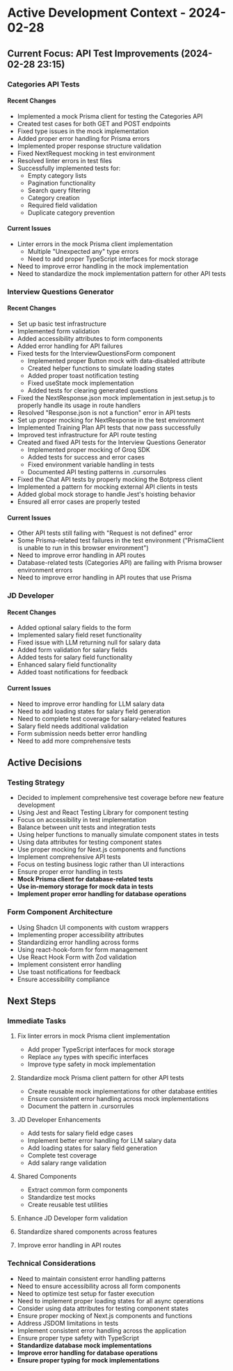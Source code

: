# Active Development Context - 2024-02-28

## Current Focus: API Test Improvements (2024-02-28 23:15)

### Categories API Tests

#### Recent Changes

- Implemented a mock Prisma client for testing the Categories API
- Created test cases for both GET and POST endpoints
- Fixed type issues in the mock implementation
- Added proper error handling for Prisma errors
- Implemented proper response structure validation
- Fixed NextRequest mocking in test environment
- Resolved linter errors in test files
- Successfully implemented tests for:
  - Empty category lists
  - Pagination functionality
  - Search query filtering
  - Category creation
  - Required field validation
  - Duplicate category prevention

#### Current Issues

- Linter errors in the mock Prisma client implementation
  - Multiple "Unexpected any" type errors
  - Need to add proper TypeScript interfaces for mock storage
- Need to improve error handling in the mock implementation
- Need to standardize the mock implementation pattern for other API tests

### Interview Questions Generator

#### Recent Changes

- Set up basic test infrastructure
- Implemented form validation
- Added accessibility attributes to form components
- Added error handling for API failures
- Fixed tests for the InterviewQuestionsForm component
  - Implemented proper Button mock with data-disabled attribute
  - Created helper functions to simulate loading states
  - Added proper toast notification testing
  - Fixed useState mock implementation
  - Added tests for clearing generated questions
- Fixed the NextResponse.json mock implementation in jest.setup.js to properly handle its usage in route handlers
- Resolved "Response.json is not a function" error in API tests
- Set up proper mocking for NextResponse in the test environment
- Implemented Training Plan API tests that now pass successfully
- Improved test infrastructure for API route testing
- Created and fixed API tests for the Interview Questions Generator
  - Implemented proper mocking of Groq SDK
  - Added tests for success and error cases
  - Fixed environment variable handling in tests
  - Documented API testing patterns in .cursorrules
- Fixed the Chat API tests by properly mocking the Botpress client
- Implemented a pattern for mocking external API clients in tests
- Added global mock storage to handle Jest's hoisting behavior
- Ensured all error cases are properly tested

#### Current Issues

- Other API tests still failing with "Request is not defined" error
- Some Prisma-related test failures in the test environment ("PrismaClient is unable to run in this browser environment")
- Need to improve error handling in API routes
- Database-related tests (Categories API) are failing with Prisma browser environment errors
- Need to improve error handling in API routes that use Prisma

### JD Developer

#### Recent Changes

- Added optional salary fields to the form
- Implemented salary field reset functionality
- Fixed issue with LLM returning null for salary data
- Added form validation for salary fields
- Added tests for salary field functionality
- Enhanced salary field functionality
- Added toast notifications for feedback

#### Current Issues

- Need to improve error handling for LLM salary data
- Need to add loading states for salary field generation
- Need to complete test coverage for salary-related features
- Salary field needs additional validation
- Form submission needs better error handling
- Need to add more comprehensive tests

## Active Decisions

### Testing Strategy

- Decided to implement comprehensive test coverage before new feature development
- Using Jest and React Testing Library for component testing
- Focus on accessibility in test implementation
- Balance between unit tests and integration tests
- Using helper functions to manually simulate component states in tests
- Using data attributes for testing component states
- Use proper mocking for Next.js components and functions
- Implement comprehensive API tests
- Focus on testing business logic rather than UI interactions
- Ensure proper error handling in tests
- **Mock Prisma client for database-related tests**
- **Use in-memory storage for mock data in tests**
- **Implement proper error handling for database operations**

### Form Component Architecture

- Using Shadcn UI components with custom wrappers
- Implementing proper accessibility attributes
- Standardizing error handling across forms
- Using react-hook-form for form management
- Use React Hook Form with Zod validation
- Implement consistent error handling
- Use toast notifications for feedback
- Ensure accessibility compliance

## Next Steps

### Immediate Tasks

1. Fix linter errors in mock Prisma client implementation

   - Add proper TypeScript interfaces for mock storage
   - Replace `any` types with specific interfaces
   - Improve type safety in mock implementation

2. Standardize mock Prisma client pattern for other API tests

   - Create reusable mock implementations for other database entities
   - Ensure consistent error handling across mock implementations
   - Document the pattern in .cursorrules

3. JD Developer Enhancements

   - Add tests for salary field edge cases
   - Implement better error handling for LLM salary data
   - Add loading states for salary field generation
   - Complete test coverage
   - Add salary range validation

4. Shared Components

   - Extract common form components
   - Standardize test mocks
   - Create reusable test utilities

5. Enhance JD Developer form validation

6. Standardize shared components across features

7. Improve error handling in API routes

### Technical Considerations

- Need to maintain consistent error handling patterns
- Need to ensure accessibility across all form components
- Need to optimize test setup for faster execution
- Need to implement proper loading states for all async operations
- Consider using data attributes for testing component states
- Ensure proper mocking of Next.js components and functions
- Address JSDOM limitations in tests
- Implement consistent error handling across the application
- Ensure proper type safety with TypeScript
- **Standardize database mock implementations**
- **Improve error handling for database operations**
- **Ensure proper typing for mock implementations**
